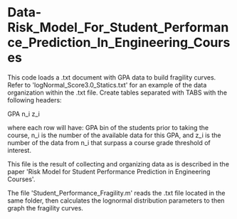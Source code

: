 # Data-Risk_Model_For_Student_Performance_Prediction_In_Engineering_Courses
This code loads a .txt document with GPA data to build fragility curves.   Refer to 'logNormal_Score3.0_Statics.txt' for an example of the data organization within the .txt file. Create tables separated with TABS with the following headers:

GPA		n_i		z_i

where each row will have: GPA bin of the students prior to taking the course, n_i is the number of the available data for this GPA, and z_i is the number of the data from n_i that surpass a course grade threshold of interest.

This file is the result of collecting and organizing data as is described in the paper 'Risk Model for Student Performance Prediction in Engineering Courses'.

The file 'Student_Performance_Fragility.m' reads the .txt file located in the same folder, then calculates the lognormal distribution parameters to then graph the fragility curves.
